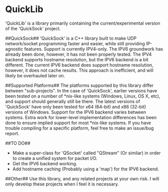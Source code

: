 # QuickLib
'QuickLib' is a library primarily containing the current/experimental version of the 'QuickSock' project.

##QuickSock##
'QuickSock' is a C++ library built to make UDP network/socket programming faster and easier, while still providing IP-agnostic features. Support is currently IPV4-only. The IPV6 groundwork has already been done, however, it has not been properly tested. The IPV4 backend supports hostname resolution, but the IPV6 backend is a bit different. The current IPV6 backend does support hostname resolution, however, it does not cache results. This approach is inefficient, and will likely be overhauled later on.

##Supported Platforms##
The platforms supported by this library differ between "sub-projects". In the case of 'QuickSock', earlier versions have been tested on a number of *nix-like systems (Windows, Linux, OS X, etc), and support should generally still be there. The latest versions of 'QuickSock' have only been tested for x64 (64-bit) and x86 (32-bit) versions of Windows. Support for the IPV6 backend varies between systems. Extra work for lower-level implementation differences has been done to ensure implied support for most *nix-like systems. If you have trouble compiling for a specific platform, feel free to make an issue/bug report.

##TO DO##
* Make a super-class for 'QSocket' called "QStream" (Or similar) in order to create a unified system for packet I/O.
* Get the IPV6 backend working.
* Add hostname caching (Probably using a 'map') for the IPV6 backend.

##Other##
Use this library, and any related projects at your own risk. I will only develop these projects when I feel it is necessary.
